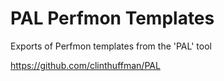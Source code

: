 # PAL Perfmon Templates

Exports of Perfmon templates from the 'PAL' tool

<https://github.com/clinthuffman/PAL>
